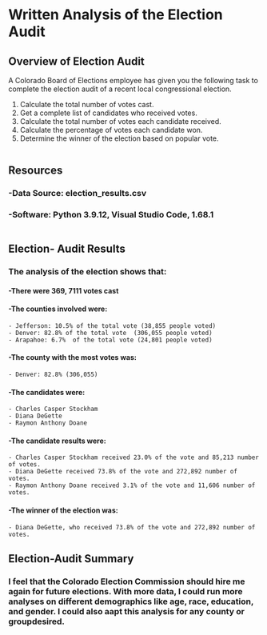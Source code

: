 # Written Analysis of the Election Audit

## Overview of Election Audit

A Colorado Board of Elections employee has given you the following task to complete the election audit of a recent local congressional election. 

1. Calculate the total number of votes cast.
2. Get a complete list of candidates who received votes.
3. Calculate the total number of votes each candidate received. 
4. Calculate the percentage of votes each candidate won.
5. Determine the winner of the election based on popular vote. <pre>
 </pre>

## Resources
### -Data Source: election_results.csv
### -Software: Python 3.9.12, Visual Studio Code, 1.68.1 <pre>
 </pre>

## Election- Audit Results
### The analysis of the election shows that:
#### -There were 369, 7111 votes cast
#### -The counties involved were:
    - Jefferson: 10.5% of the total vote (38,855 people voted)
    - Denver: 82.8% of the total vote  (306,055 people voted)
    - Arapahoe: 6.7%  of the total vote (24,801 people voted)
#### -The county with the most votes was: 
    - Denver: 82.8% (306,055)
#### -The candidates were:
    - Charles Casper Stockham
    - Diana DeGette
    - Raymon Anthony Doane
#### -The candidate results were:
    - Charles Casper Stockham received 23.0% of the vote and 85,213 number of votes.
    - Diana DeGette received 73.8% of the vote and 272,892 number of votes.
    - Raymon Anthony Doane received 3.1% of the vote and 11,606 number of votes.
#### -The winner of the election was:
    - Diana DeGette, who received 73.8% of the vote and 272,892 number of votes.


## Election-Audit Summary
### I feel that the Colorado Election Commission should hire me again for future elections. With more data, I could run more analyses on different demographics like age, race, education, and gender.  I could also aapt this analysis for any county or groupdesired. 